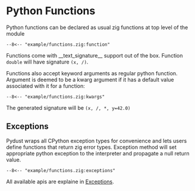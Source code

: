 # Python Functions

Python functions can be declared as usual zig functions at top level of the module

```zig
--8<-- "example/functions.zig:function"
```

Functions come with \_\_text_signature\_\_ support out of the box. Function `double`
will have signature `(x, /)`.

Functions also accept keyword arguments as regular python function. Argument is deemed
to be a kwarg argument if it has a default value associated with it for a function:

```zig
--8<-- "example/functions.zig:kwargs"
```

The generated signature will be `(x, /, *, y=42.0)`

## Exceptions

Pydust wraps all CPython exception types for convenience and lets users
define functions that return zig error types. Exception method will set appropriate
python exception to the interpreter and propagate a null return value.

```zig
--8<-- "example/functions.zig:exceptions"
```

All available apis are explaine in [Exceptions](exceptions.md).
